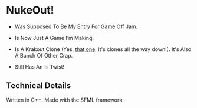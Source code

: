 # NukeOut!

- Was Supposed To Be My Entry For Game Off Jam.

- Is Now Just A Game I‘m Making.

- Is A Krakout Clone (Yes, [that one](https://en.wikipedia.org/wiki/Krakout). It's clones all the way down!). It's Also A Bunch Of Other Crap.

- Still Has An 💥 Twist!

## Technical Details

Written in C++. Made with the SFML framework.